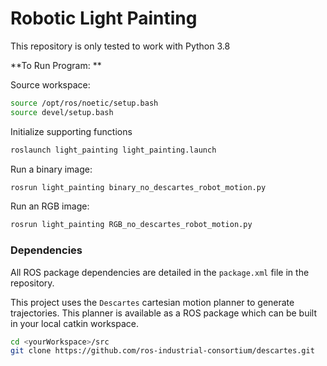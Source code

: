# Robotic Light Painting

This repository is only tested to work with Python 3.8


**To Run Program: **

Source workspace:
```bash
source /opt/ros/noetic/setup.bash
source devel/setup.bash
```

Initialize supporting functions
```bash
roslaunch light_painting light_painting.launch
```

Run a binary image:
```bash
rosrun light_painting binary_no_descartes_robot_motion.py
````

Run an RGB image:
```bash
rosrun light_painting RGB_no_descartes_robot_motion.py
```


### Dependencies

All ROS package dependencies are detailed in the `package.xml` file in the repository.

This project uses the `Descartes` cartesian motion planner to generate trajectories. This planner is available as a ROS package which can be built in your local catkin workspace.

```bash
cd <yourWorkspace>/src
git clone https://github.com/ros-industrial-consortium/descartes.git
```

